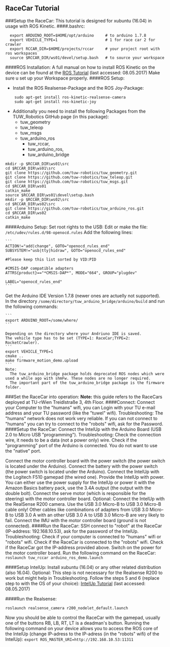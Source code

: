 ## RaceCar Tutorial
###Setup the RaceCar:
This tutorial is designed for xubuntu (16.04) in usage with ROS Kinetic.
####.bashrc:

```
  export ARDUINO_ROOT=$HOME/opt/arduino     # to arduino 1.7.8
  export VEHICLE_TYPE=1                     # 1 for race car 2 for crawler
  export RCCAR_DIR=$HOME/projects/rccar     # your project root with ros workspaces
  source $RCCAR_DIR/ws01/devel/setup.bash   # to source your workspace
```
####ROS Installation: 
  A full manual on how to install ROS Kinetic on the device can be found at the [ROS Tutorial](http://wiki.ros.org/kinetic/Installation/Ubuntu) (last accessed: 08.05.2017)
  Make sure u set up your Workspace properly.
####ROS Setup:
- Install the ROS Realsense-Package and the ROS Joy-Package:
```
    sudo apt-get install ros-kinetic-realsense-camera
    sudo apt-get install ros-kinetic-joy
```
- Additionally you need to install the following Packages from the TUW_Robotics GitHub page (in this package):
    - tuw_geometry 
    - tuw_teleop 
    - tuw_msgs 
    - tuw_arduino_ros 
        - tuw_rccar, 
        - tuw_arduino_ros, 
        - tuw_arduino_bridge
    
```
mkdir -p $RCCAR_DIR\ws01\src
cd $RCCAR_DIR\ws01\src
git clone https://github.com/tuw-robotics/tuw_geometry.git
git clone https://github.com/tuw-robotics/tuw_teleop.git
git clone https://github.com/tuw-robotics/tuw_msgs.git
cd $RCCAR_DIR\ws01
catkin_make
source $RCCAR_DIR\ws01\devel\setup.bash
mkdir -p $RCCAR_DIR\ws02\src
cd $RCCAR_DIR\ws02\src
git clone https://github.com/tuw-robotics/tuw_arduino_ros.git
cd $RCCAR_DIR\ws02
catkin_make
```
  
    
####Arduino Setup: 
  Set root rights to the USB:
  Edit or make the file: `/etc/udev/rules.d/98-openocd.rules`
    Add the following lines:
    
    ```
    ACTION!="add|change", GOTO="openocd_rules_end"
    SUBSYSTEM!="usb|tty|hidraw", GOTO="openocd_rules_end"

    #Please keep this list sorted by VID:PID

    #CMSIS-DAP compatible adapters
    ATTRS{product}=="*CMSIS-DAP*", MODE="664", GROUP="plugdev"

    LABEL="openocd_rules_end"
    ```
    
  Get the Arduino IDE Version 1.7.8 (newer ones are actuelly not supported).
  In the directory `/some/directory/tuw_arduino_bridge/arduino/build` and run the following commands:
  
    ```
    export ARDUINO_ROOT=/some/where/
    ```
    
    Depending on the directory where your Andriuno IDE is saved.
    The vehicle type has to be set (TYPE=1: RaceCar;TYPE=2: RocketCrawler).
    ```
    export VEHICLE_TYPE=1
    cmake ..
    make firmware_motion_demo.upload
    ```
    Note:
      The tuw_arduino_bridge package holds deprecated ROS nodes which were used a while ago with shmFw. These nodes are no longer required.
      The important part of the tuw_arduino_bridge package is the firmware folder.

###Set the RaceCar into operation:
**Note:** this guide refers to the RaceCars deployed at TU-rWien Treidlstraße 3, 4th Floor.
####Connect:
  Connect your Computer to the "humans" wifi, you can Login with your TU e-mail address and your TU password (like the "tuwel" wifi).
    Troubleshooting:
      The "humans" network does not work very reliable.
      If you can not connect to "humans" you can try to connect to the "robots" wifi, ask for the Password.
####Setup the RaceCar: 
  Connect the IntelUp with the Arduino Board (USB 2.0 to Micro USB "programming").
    Troubleshooting:
      Check the connection wire, it needs to be a data (not a power only) wire.
      Check if the "programming" port of the Arduino is connected. You do not want to use the "native" port.

  Connect the motor controller board with the power switch (the power switch is located under the Arduino).
  Connect the battery with the power switch (the power switch is located under the Arduino).
  Connect the IntelUp with the Logitech F510 gamepad (the wired one).
  Provide the IntelUp with power. You can either use the power supply for the IntelUp or power it with the Amazon Basics battery pack, use the 3.4A output (the output with the double bolt).
  Connect the serve motor (which is responsible for the steering) with the motor controller board.
    Optional:
      Connect the IntelUp with the RealSense R200 camera. Use the USB 3.0 Micro-B to USB 3.0 Micro-B cable only! Other cables like combinations of adapters from USB 3.0 Micro-B to USB 3.0 A with an other USB 3.0 A to USB 3.0 Micro-B are very likely to fail.
      Connect the IMU with the motor controller board (ground is not connected).
####Run the RaceCar:
  SSH connect to "robot" at the RaceCar (IP-address: 192.168.10.53), ask for the password of the IntelUp.
    Troubleshooting:
      Check if your computer is connected to "humans" wifi or "robots" wifi.
      Check if the RaceCar is connected to the "robots" wifi.
      Check if the RaceCar got the IP-address provided above.
  Switch on the power for the motor controller board.
  Run the following command on the RaceCar:
    ```
    roslaunch tuw_rccar arduino_ros_demo.launch
    ```
    
####Setup IntelUp:
  Install xubuntu (16.04) or any other related distribution (also 16.04).
  Optional:
    This step is not necessary for the Realsense R200 to work but might help in Troubleshooting.
    Follow the steps 5 and 6 (replace step to with the OS of your choice): [IntelUp Tutorial](https://01.org/developerjourney/recipe/intel-realsense-robotic-development-kit) (last accessed: 08.05.2017)
    
####Run the Realsense:
  ```
  roslaunch realsense_camera r200_nodelet_default.launch
  ```

  Now you should be able to control the RaceCar with the gamepad, usually one of the buttons RB, LB, RT, LT is a deadman's button.
  Running the following command on your device allows you to access the ROS core of the IntelUp (change IP-adress to the IP-adress (in the "robots" wifi) of the IntelUp):
    ```
    export ROS_MASTER_URI=http://192.168.10.53:11311
    ```
